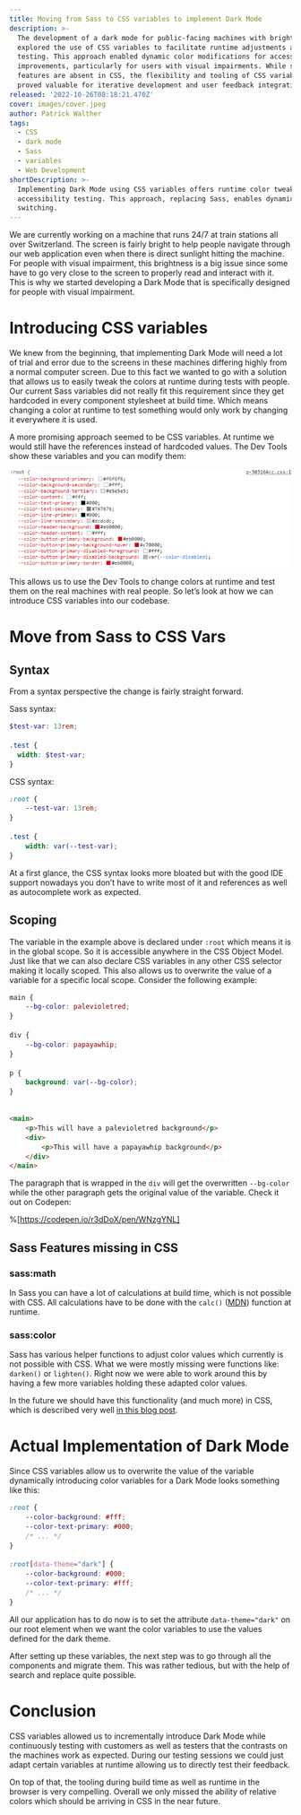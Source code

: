 ```yaml
---
title: Moving from Sass to CSS variables to implement Dark Mode
description: >-
  The development of a dark mode for public-facing machines with bright screens
  explored the use of CSS variables to facilitate runtime adjustments and
  testing. This approach enabled dynamic color modifications for accessibility
  improvements, particularly for users with visual impairments. While some Sass
  features are absent in CSS, the flexibility and tooling of CSS variables
  proved valuable for iterative development and user feedback integration.
released: '2022-10-26T08:18:21.470Z'
cover: images/cover.jpeg
author: Patrick Walther
tags:
  - CSS
  - dark mode
  - Sass
  - variables
  - Web Development
shortDescription: >-
  Implementing Dark Mode using CSS variables offers runtime color tweaking for
  accessibility testing. This approach, replacing Sass, enables dynamic theme
  switching.
---
```

We are currently working on a machine that runs 24/7 at train stations all over Switzerland. The
screen is fairly bright to help people navigate through our web application even when there is
direct sunlight hitting the machine. For people with visual impairment, this brightness is a big
issue since some have to go very close to the screen to properly read and interact with it. This is
why we started developing a Dark Mode that is specifically designed for people with visual
impairment.

# Introducing CSS variables

We knew from the beginning, that implementing Dark Mode will need a lot of trial and error due to
the screens in these machines differing highly from a normal computer screen. Due to this fact we
wanted to go with a solution that allows us to easily tweak the colors at runtime during tests with
people. Our current Sass variables did not really fit this requirement since they get hardcoded in
every component stylesheet at build time. Which means changing a color at runtime to test something
would only work by changing it everywhere it is used.

A more promising approach seemed to be CSS variables. At runtime we would still have the references
instead of hardcoded values. The Dev Tools show these variables and you can modify them:

![CSS Variables in Dev Tools](images/1749948150821-epznmw0vd54.png)

This allows us to use the Dev Tools to change colors at runtime and test them on the real machines
with real people. So let’s look at how we can introduce CSS variables into our codebase.

# Move from Sass to CSS Vars

## Syntax

From a syntax perspective the change is fairly straight forward.

Sass syntax:

```scss
$test-var: 13rem;

.test {
  width: $test-var;
}
```

CSS syntax:

```css
:root {
    --test-var: 13rem;
}

.test {
    width: var(--test-var);
}
```

At a first glance, the CSS syntax looks more bloated but with the good IDE support nowadays you don’t
have to write most of it and references as well as autocomplete work as expected.

## Scoping

The variable in the example above is declared under `:root` which means it is in the global scope.
So it is accessible anywhere in the CSS Object Model. Just like that we can also declare CSS
variables in any other CSS selector making it locally scoped.
This also allows us to overwrite the value of a variable for a specific local scope. Consider the
following example:

```css
main {
    --bg-color: palevioletred;
}

div {
    --bg-color: papayawhip;
}

p {
    background: var(--bg-color);
}
```

```html

<main>
    <p>This will have a palevioletred background</p>
    <div>
        <p>This will have a papayawhip background</p>
    </div>
</main>
```

The paragraph that is wrapped in the `div` will get the overwritten `--bg-color` while the other
paragraph gets the original value of the variable. Check it out on Codepen:

%\[https://codepen.io/r3dDoX/pen/WNzgYNL]

## Sass Features missing in CSS

### sass:math

In Sass you can have a lot of calculations at build time, which is not possible with CSS. All
calculations have to be done with
the `calc()` ([MDN](https://developer.mozilla.org/en-US/docs/Web/CSS/calc)) function at runtime.

### sass:color

Sass has various helper functions to adjust color values which currently is not possible with CSS.
What we were mostly missing were functions like: `darken()` or `lighten()`. Right now we were able
to work around this by having a few more variables holding these adapted color values.

In the future we should have this functionality (and much more) in CSS, which is described very well
[in this blog post](https://blog.jim-nielsen.com/2021/css-relative-colors/).

# Actual Implementation of Dark Mode

Since CSS variables allow us to overwrite the value of the variable dynamically introducing color
variables for a Dark Mode looks something like this:

```css
:root {
    --color-background: #fff;
    --color-text-primary: #000;
    /* ... */
}

:root[data-theme="dark"] {
    --color-background: #000;
    --color-text-primary: #fff;
    /* ... */
}
```

All our application has to do now is to set the attribute `data-theme="dark"` on our root element when
we want the color variables to use the values defined for the dark theme.

After setting up these variables, the next step was to go through all the components and migrate them.
This was rather tedious, but with the help of search and replace quite possible.

# Conclusion

CSS variables allowed us to incrementally introduce Dark Mode while continuously testing with
customers as well as testers that the contrasts on the machines work as expected. During our
testing sessions we could just adapt certain variables at runtime allowing us to directly test
their feedback.

On top of that, the tooling during build time as well as runtime in the browser is very compelling.
Overall we only missed the ability of relative colors which should be arriving in CSS in the near
future.
